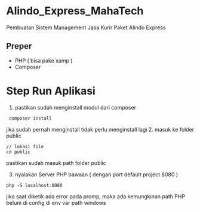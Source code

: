 # Alindo_Express_MahaTech
Pembuatan Sistem Management Jasa Kurir Paket Alindo Express

## Preper
* PHP ( bisa pake xamp )
* Composer

# Step Run Aplikasi
1. pastikan sudah menginstall modul dari composer
``` composer 
 composer install
```
jika sudah pernah menginstall tidak perlu menginstall lagi
2. masuk ke folder public
```folder
// lokasi file
cd public
```
pastikan sudah masuk path folder public

3. nyalakan Server PHP bawaan ( dengan port default project 8080 )

``` consol
php -S localhost:8080
```
jika saat diketik ada error pada promp, maka ada kemungkinan path PHP belum di config di env var path windows
